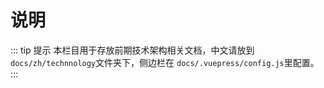 # 说明

::: tip 提示 本栏目用于存放前期技术架构相关文档，中文请放到 `docs/zh/technnology`文件夹下，侧边栏在 `docs/.vuepress/config.js`里配置。 :::
